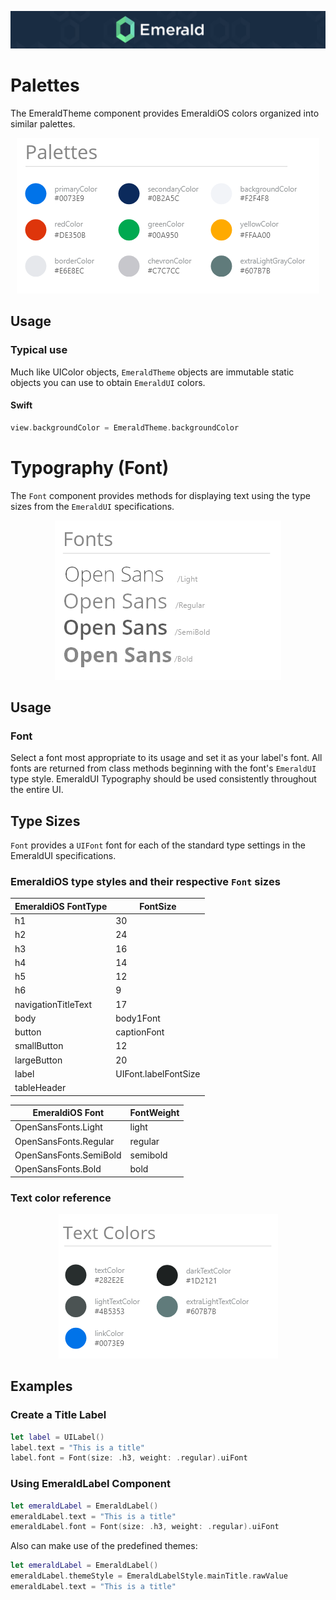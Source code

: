 <p align="center"><img src="/Resources/Images/Header.png" /></p>

# Palettes
The EmeraldTheme component provides EmeraldiOS colors organized into similar palettes.
<p align="center"><img src="https://github.com/cebroker/emerald-ios/blob/develop/Resources/Images/Palettes.PNG" /></p>

## Usage
### Typical use
Much like UIColor objects, `EmeraldTheme` objects are immutable static objects you can use to obtain `EmeraldUI` colors.

#### Swift
```swift
view.backgroundColor = EmeraldTheme.backgroundColor
```
# Typography (Font)
The `Font` component provides methods for displaying text using the type sizes from the `EmeraldUI` specifications.
<p align="center"><img src="https://github.com/cebroker/emerald-ios/blob/develop/Resources/Images/Fonts.PNG" /></p>

## Usage
### Font
Select a font most appropriate to its usage and set it as your label's font. All fonts are returned
from class methods beginning with the font's `EmeraldUI` type style.
EmeraldUI Typography should be used consistently throughout the entire UI.

## Type Sizes
`Font` provides a `UIFont` font for each of the standard type
settings in the EmeraldUI specifications.

### EmeraldiOS type styles and their respective `Font` sizes

| EmeraldiOS FontType | FontSize | 
| -------------------- | ------------------ |
| h1 | 30 |
| h2 | 24 |
| h3 | 16 |
| h4 | 14 |
| h5 | 12 |
| h6 | 9 |
| navigationTitleText | 17 |
| body | body1Font | 16 |
| button | captionFont | 18 |
| smallButton | 12 |
| largeButton | 20 | 
| label | UIFont.labelFontSize |
| tableHeader | | 14 |
<!--{: .data-table }-->

| EmeraldiOS Font | FontWeight | 
| -------------------- | ------------------ |
| OpenSansFonts.Light | light |
| OpenSansFonts.Regular | regular |
| OpenSansFonts.SemiBold  | semibold |
| OpenSansFonts.Bold | bold |
<!--{: .data-table }-->


### Text color reference
<p align="center"><img src="https://github.com/cebroker/emerald-ios/blob/develop/Resources/Images/Text%20Colors.PNG" /></p>

## Examples

### Create a Title Label
```swift
let label = UILabel()
label.text = "This is a title"
label.font = Font(size: .h3, weight: .regular).uiFont
```
### Using EmeraldLabel Component
```swift
let emeraldLabel = EmeraldLabel()
emeraldLabel.text = "This is a title"
emeraldLabel.font = Font(size: .h3, weight: .regular).uiFont
```
Also can make use of the predefined themes:
```swift
let emeraldLabel = EmeraldLabel()
emeraldLabel.themeStyle = EmeraldLabelStyle.mainTitle.rawValue
emeraldLabel.text = "This is a title"
```
